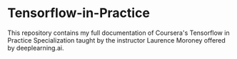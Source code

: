 # Tensorflow-in-Practice
This repository contains my full documentation of Coursera's Tensorflow in Practice Specialization taught by the instructor Laurence Moroney offered by deeplearning.ai.
